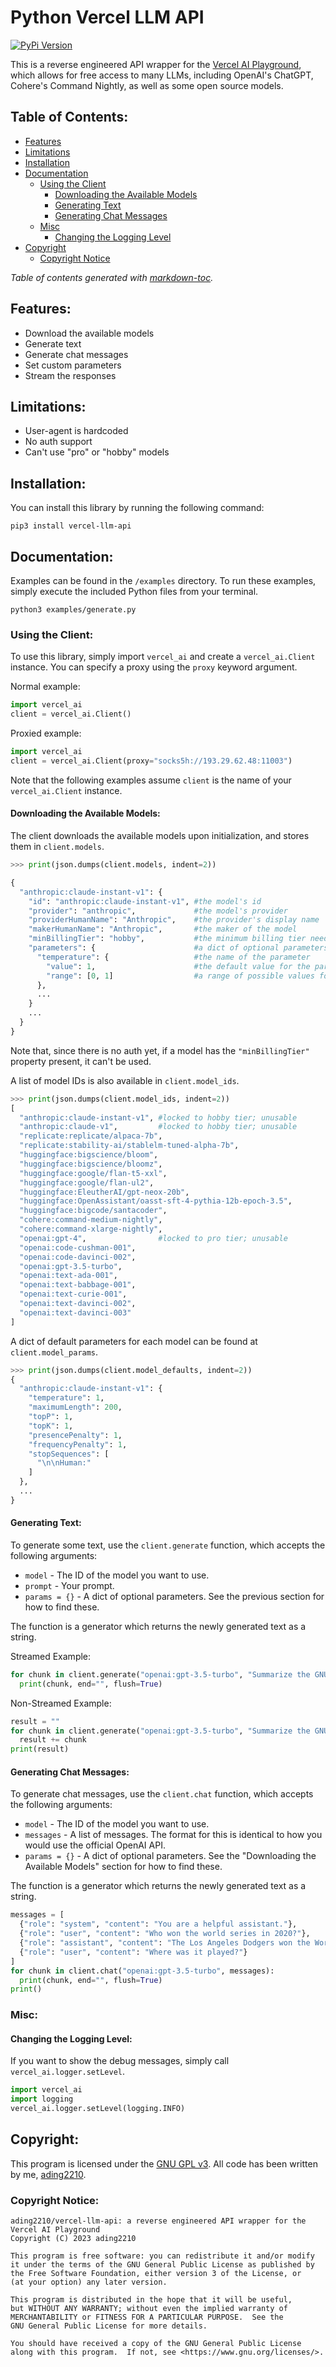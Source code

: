 # Python Vercel LLM API

[![PyPi Version](https://img.shields.io/pypi/v/vercel-llm-api.svg)](https://pypi.org/project/vercel-llm-api/)

This is a reverse engineered API wrapper for the [Vercel AI Playground](https://play.vercel.ai/), which allows for free access to many LLMs, including OpenAI's ChatGPT, Cohere's Command Nightly, as well as some open source models.

## Table of Contents:
- [Features](#features)
- [Limitations](#limitations)
- [Installation](#installation)
- [Documentation](#documentation)
  * [Using the Client](#using-the-client)
    + [Downloading the Available Models](#downloading-the-available-models)
    + [Generating Text](#generating-text)
    + [Generating Chat Messages](#generating-chat-messages)
  * [Misc](#misc)
    + [Changing the Logging Level](#changing-the-logging-level)
- [Copyright](#copyright)
  * [Copyright Notice](#copyright-notice)

*Table of contents generated with [markdown-toc](http://ecotrust-canada.github.io/markdown-toc).*

## Features:
 - Download the available models
 - Generate text
 - Generate chat messages
 - Set custom parameters
 - Stream the responses

## Limitations:
 - User-agent is hardcoded
 - No auth support
 - Can't use "pro" or "hobby" models

## Installation:
You can install this library by running the following command:
```
pip3 install vercel-llm-api
```

## Documentation:
Examples can be found in the `/examples` directory. To run these examples, simply execute the included Python files from your terminal.
```
python3 examples/generate.py
```

### Using the Client:
To use this library, simply import `vercel_ai` and create a `vercel_ai.Client` instance. You can specify a proxy using the `proxy` keyword argument.

Normal example:
```python
import vercel_ai
client = vercel_ai.Client()
```

Proxied example:
```python
import vercel_ai
client = vercel_ai.Client(proxy="socks5h://193.29.62.48:11003")
```

Note that the following examples assume `client` is the name of your `vercel_ai.Client` instance.

#### Downloading the Available Models:
The client downloads the available models upon initialization, and stores them in `client.models`. 
```python
>>> print(json.dumps(client.models, indent=2))

{
  "anthropic:claude-instant-v1": { 
    "id": "anthropic:claude-instant-v1", #the model's id
    "provider": "anthropic",             #the model's provider
    "providerHumanName": "Anthropic",    #the provider's display name
    "makerHumanName": "Anthropic",       #the maker of the model
    "minBillingTier": "hobby",           #the minimum billing tier needed to use the model
    "parameters": {                      #a dict of optional parameters that can be passed to the generate function
      "temperature": {                   #the name of the parameter
        "value": 1,                      #the default value for the parameter
        "range": [0, 1]                  #a range of possible values for the parameter
      },
      ...
    }
    ...
  }
}
```
Note that, since there is no auth yet, if a model has the `"minBillingTier"` property present, it can't be used.

A list of model IDs is also available in `client.model_ids`.
```python
>>> print(json.dumps(client.model_ids, indent=2))
[
  "anthropic:claude-instant-v1", #locked to hobby tier; unusable
  "anthropic:claude-v1",         #locked to hobby tier; unusable
  "replicate:replicate/alpaca-7b",
  "replicate:stability-ai/stablelm-tuned-alpha-7b",
  "huggingface:bigscience/bloom",
  "huggingface:bigscience/bloomz",
  "huggingface:google/flan-t5-xxl",
  "huggingface:google/flan-ul2",
  "huggingface:EleutherAI/gpt-neox-20b",
  "huggingface:OpenAssistant/oasst-sft-4-pythia-12b-epoch-3.5",
  "huggingface:bigcode/santacoder",
  "cohere:command-medium-nightly",
  "cohere:command-xlarge-nightly",
  "openai:gpt-4",                #locked to pro tier; unusable
  "openai:code-cushman-001",
  "openai:code-davinci-002",
  "openai:gpt-3.5-turbo",
  "openai:text-ada-001",
  "openai:text-babbage-001",
  "openai:text-curie-001",
  "openai:text-davinci-002",
  "openai:text-davinci-003"
]
```

A dict of default parameters for each model can be found at `client.model_params`.
```python
>>> print(json.dumps(client.model_defaults, indent=2))
{
  "anthropic:claude-instant-v1": {
    "temperature": 1,
    "maximumLength": 200,
    "topP": 1,
    "topK": 1,
    "presencePenalty": 1,
    "frequencyPenalty": 1,
    "stopSequences": [
      "\n\nHuman:"
    ]
  },
  ...
}
```

#### Generating Text:
To generate some text, use the `client.generate` function, which accepts the following arguments:
 - `model` - The ID of the model you want to use.
 - `prompt` - Your prompt.
 - `params = {}` - A dict of optional parameters. See the previous section for how to find these.

The function is a generator which returns the newly generated text as a string.

Streamed Example:
```python
for chunk in client.generate("openai:gpt-3.5-turbo", "Summarize the GNU GPL v3"):
  print(chunk, end="", flush=True)
```

Non-Streamed Example:
```python
result = ""
for chunk in client.generate("openai:gpt-3.5-turbo", "Summarize the GNU GPL v3"):
  result += chunk
print(result)
```

#### Generating Chat Messages:
To generate chat messages, use the `client.chat` function, which accepts the following arguments:
 - `model` - The ID of the model you want to use.
 - `messages` - A list of messages. The format for this is identical to how you would use the official OpenAI API.
 - `params = {}` - A dict of optional parameters. See the "Downloading the Available Models" section for how to find these.

The function is a generator which returns the newly generated text as a string.

```python
messages = [
  {"role": "system", "content": "You are a helpful assistant."},
  {"role": "user", "content": "Who won the world series in 2020?"},
  {"role": "assistant", "content": "The Los Angeles Dodgers won the World Series in 2020."},
  {"role": "user", "content": "Where was it played?"}
]
for chunk in client.chat("openai:gpt-3.5-turbo", messages):
  print(chunk, end="", flush=True)
print()
```

### Misc:

#### Changing the Logging Level:
If you want to show the debug messages, simply call `vercel_ai.logger.setLevel`.

```python
import vercel_ai
import logging
vercel_ai.logger.setLevel(logging.INFO)
```

## Copyright:
This program is licensed under the [GNU GPL v3](https://github.com/ading2210/vercel-llm-api/blob/main/LICENSE). All code has been written by me, [ading2210](https://github.com/ading2210).

### Copyright Notice:
```
ading2210/vercel-llm-api: a reverse engineered API wrapper for the Vercel AI Playground
Copyright (C) 2023 ading2210

This program is free software: you can redistribute it and/or modify
it under the terms of the GNU General Public License as published by
the Free Software Foundation, either version 3 of the License, or
(at your option) any later version.

This program is distributed in the hope that it will be useful,
but WITHOUT ANY WARRANTY; without even the implied warranty of
MERCHANTABILITY or FITNESS FOR A PARTICULAR PURPOSE.  See the
GNU General Public License for more details.

You should have received a copy of the GNU General Public License
along with this program.  If not, see <https://www.gnu.org/licenses/>.
```